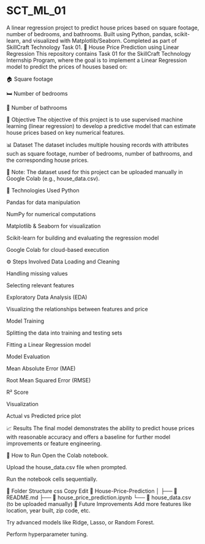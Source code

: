 # SCT_ML_01
A linear regression project to predict house prices based on square footage, number of bedrooms, and bathrooms. Built using Python, pandas, scikit-learn, and visualized with Matplotlib/Seaborn. Completed as part of SkillCraft Technology Task 01.
🏡 House Price Prediction using Linear Regression
This repository contains Task 01 for the SkillCraft Technology Internship Program, where the goal is to implement a Linear Regression model to predict the prices of houses based on:

🏠 Square footage

🛏️ Number of bedrooms

🛁 Number of bathrooms

📌 Objective
The objective of this project is to use supervised machine learning (linear regression) to develop a predictive model that can estimate house prices based on key numerical features.

📊 Dataset
The dataset includes multiple housing records with attributes such as square footage, number of bedrooms, number of bathrooms, and the corresponding house prices.

🔗 Note: The dataset used for this project can be uploaded manually in Google Colab (e.g., house_data.csv).

🧠 Technologies Used
Python

Pandas for data manipulation

NumPy for numerical computations

Matplotlib & Seaborn for visualization

Scikit-learn for building and evaluating the regression model

Google Colab for cloud-based execution

⚙️ Steps Involved
Data Loading and Cleaning

Handling missing values

Selecting relevant features

Exploratory Data Analysis (EDA)

Visualizing the relationships between features and price

Model Training

Splitting the data into training and testing sets

Fitting a Linear Regression model

Model Evaluation

Mean Absolute Error (MAE)

Root Mean Squared Error (RMSE)

R² Score

Visualization

Actual vs Predicted price plot

📈 Results
The final model demonstrates the ability to predict house prices with reasonable accuracy and offers a baseline for further model improvements or feature engineering.

🚀 How to Run
Open the Colab notebook.

Upload the house_data.csv file when prompted.

Run the notebook cells sequentially.

📂 Folder Structure
css
Copy
Edit
📁 House-Price-Prediction
│
├── 📄 README.md
├── 📄 house_price_prediction.ipynb
└── 📄 house_data.csv (to be uploaded manually)
📝 Future Improvements
Add more features like location, year built, zip code, etc.

Try advanced models like Ridge, Lasso, or Random Forest.

Perform hyperparameter tuning.

